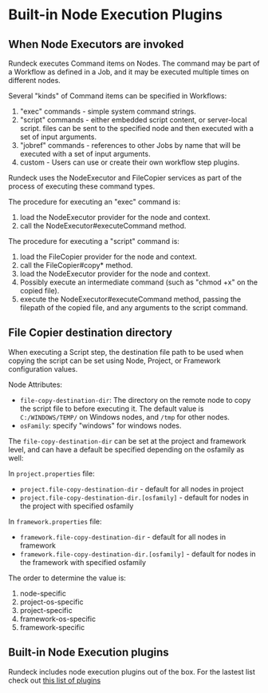 # Built-in Node Execution Plugins

## When Node Executors are invoked

Rundeck executes Command items on Nodes. The command may be part of a Workflow as defined
in a Job, and it may be executed multiple times on different nodes.

Several "kinds" of Command items can be specified in Workflows:

1. "exec" commands - simple system command strings.
2. "script" commands - either embedded script content, or server-local script.
   files can be sent to the specified node and then executed with a set of input arguments.
3. "jobref" commands - references to other Jobs by name that will be executed with
   a set of input arguments.
4. custom - Users can use or create their own workflow step plugins.

Rundeck uses the NodeExecutor and FileCopier services as part of the process of
executing these command types.

The procedure for executing an "exec" command is:

1. load the NodeExecutor provider for the node and context.
2. call the NodeExecutor#executeCommand method.

The procedure for executing a "script" command is:

1. load the FileCopier provider for the node and context.
2. call the FileCopier#copy\* method.
3. load the NodeExecutor provider for the node and context.
4. Possibly execute an intermediate command (such as "chmod +x" on the copied file).
5. execute the NodeExecutor#executeCommand method, passing the filepath of the
   copied file, and any arguments to the script command.

## File Copier destination directory

When executing a Script step, the destination file path to be used when copying the script can be set using Node, Project, or Framework configuration values.

Node Attributes:

- `file-copy-destination-dir`: The directory on the remote node to copy the script file to before executing it. The default value is `C:/WINDOWS/TEMP/` on Windows nodes, and `/tmp` for other nodes.
- `osFamily`: specify "windows" for windows nodes.

The `file-copy-destination-dir` can be set at the project and framework level, and can have a default be specified depending on the osfamily as well:

In `project.properties` file:

- `project.file-copy-destination-dir` - default for all nodes in project
- `project.file-copy-destination-dir.[osfamily]` - default for nodes in the project with specified osfamily

In `framework.properties` file:

- `framework.file-copy-destination-dir` - default for all nodes in framework
- `framework.file-copy-destination-dir.[osfamily]` - default for nodes in the framework with specified osfamily

The order to determine the value is:

1. node-specific
2. project-os-specific
3. project-specific
4. framework-os-specific
5. framework-specific

## Built-in Node Execution plugins

Rundeck includes node execution plugins out of the box.  For the lastest list check out [this list of plugins](/docs/plugins)


